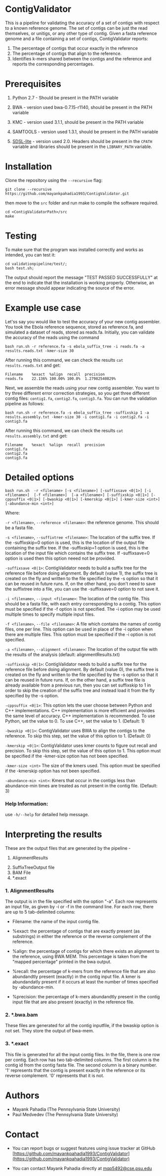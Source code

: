 # ContigValidator


This is a pipeline for validating the accuracy of a set of contigs with respect to a known reference genome. 
The set of contigs can be just the read themselves, or unitigs, or any other type of contig.
Given a fasta reference genome and a file containing a set of contigs, ContigValidator reports:

1. The percentage of contigs that occur exactly in the reference
2. The percentage of contigs that align to the reference.
3. Identifies k-mers shared between the contigs and the reference and reports the corresponding percentages.


<!-- This is a validation pipeline for checking the accuracy of an assembler. 

The inputs to the pipeline are fasta files. A fasta file for the reference genome and one or more fasta files for contigs/reads.

This pipeline does the following things - 

1. Uses simple exact matching to get the alignment percent of a read/contig with the reference
2. Uses BWA to find the alignment of read/contig with the reference
3. Compares the percentage of kmers common between the reads/contig and reference
--->



# Prerequisites

1. Python 2.7 - Should be present in the PATH variable
2. BWA - version used bwa-0.7.15-r1140, should be present in the PATH variable
3. KMC - version used 3.1.1, should be present in the PATH variable
4. SAMTOOLS - version used 1.3.1, should be present in the PATH variable

5. [SDSL-lite](https://github.com/simongog/sdsl-lite) - version used 2.0.  Headers should be present in the `CPATH` variable and libraries should be present in the `LIBRARY_PATH` variable.

# Installation

Clone the repository using the `--recursive` flag:
	
	git clone --recursive https://github.com/mayankpahadia1993/ContigValidator.git

then move to the `src` folder and run make to compile the software required.

    cd <ContigValidatorPath>/src
    make

# Testing

To make sure that the program was installed correctly and works as intended, you can test it:

	cd validationpipeline/test/;
	bash test.sh;

The output should report the message "TEST PASSED SUCCESSFULLY" at the end to indicate that the installation is working properly. Otherwise, an error message should appear indicating the source of the error. 


# Example use case

Let'ss say you would like to test the accuracy of your new contig assembler. 
You took the Ebola reference sequence, stored as reference.fa, and 
simulated a dataset of reads, stored as reads.fa. 
Initially, you can validate the accuracy of the reads using the command

	bash run.sh -r reference.fa -s ebola_suffix_tree -i reads.fa -a results.reads.txt -kmer-size 30 

After running this command, we can check the results `cat results.reads.txt` and get:
	
	Filename	%exact	%align	recall	precision
	reads.fa	22.136%	100.00%	100.0%	1.27982540829%

Next, we assemble the reads using your new contig assembler. 
You want to try three different error correction strategies, so you get three different contig files: 
`contig1.fa`, `contig2.fa`, `contig3.fa`.
You can run the validation pipeline as follows:
	
	bash run.sh -r reference.fa -s ebola_suffix_tree -suffixskip 1 -a results.assembly.txt -kmer-size 30 -i contig1.fa -i contig2.fa -i contig3.fa

After running this command, we can check the results ```cat results.assembly.txt``` and get:
	
	Filename	%exact	%align	recall	precision
	contig1.fa	
	contig2.fa	
	contig3.fa	
	


# Detailed options


`bash run.sh  -r <filename> [-s <filename>] [-suffixsave <0|1>] [-i <filename>]  [-f <filename>]  [-a <filename>] [-suffixskip <0|1>] [-cppsuffix <0|1>] [-bwaskip <0|1>] [-kmerskip <0|1>] [-kmer-size <int>] [-abundance-min <int>]`


Where: 

`-r <filename>`, `--reference <filename>`: the reference genome. This should be a fasta file.


`-s <filename>`, `--suffixtree <filename>`: The location of the suffix tree. If the -suffixskip=0 option is used, this is the location of the output file containing the suffix tree. If the -suffixskip=1 option is used, this is the location of the input file which contains the suffix tree. If -suffixsave=0 option is used then this option neeed not be provided.


`-suffixsave <0|1>`: ContigValidator needs to build a suffix tree for the reference file before doing alignment. By default (value 1), the suffix tree is created on the fly and written to the file specified by the -s option so that it can be reused in future runs. If, on the other hand, you don't need to save the suffixtree into a file, you can use the -suffixsave=0 option to not save it. 


`-i <filename>`, `--input <filename>`: The location of the contig file. This should be a fasta file, with each entry corresponding to a contig. This option must be specified if the -f option is not specified. The -i option may be used multiple times to specify multiple input files.


`-f <filename>`, `--file <filename>`: A file which contains the names of contig files, one per line. This option can be used in place of the -i option when there are multiple files. This option must be specified if the -i option is not specified.


`-a <filename>`, `--alignment <filename>`: The location of the output file with the results of the analysis (default: alignmentResults.txt)


`-suffixskip <0|1>`: ContigValidator needs to build a suffix tree for the reference file before doing alignment. By default (value 0), the suffix tree is created on the fly and written to the file specified by the -s option so that it can be reused in future runs. If, on the other hand, a suffix tree file is already available from a previous run, then you can set suffixskip to 1 in order to skip the creation of the suffix tree and instead load it from the fly specified by the -s option.

`-cppsuffix <0|1>`: This option lets the user choose between Python and C++ implementations. C++ implementation is more efficient and provides the same level of accuracy. C++ implementation is recommended. To use Python, set the value to 0. To use C++, set the value to 1. (Default: 1)


`-bwaskip <0|1>`: ContigValidator uses BWA to align the contigs to the reference. To skip this step, set the value of this option to 1.  (Default: 0)



`-kmerskip <0|1>`: ContigValidator uses kmer counts to figure out recall and precision. To skip this step, set the value of this option to 1. This option must be specified if the -kmer-size option has not been specified.


`-kmer-size <int>` The size of the kmers used. This option must be specified if the -kmerskip option has not been specified. 


`-abundance-min <int>`: Kmers that occur in the contigs less than abundance-min times are treated as not present in the contig file.  (Default: 3) 


### Help Information:

use `-h/--help` for detailed help message.


# Interpreting the results

These are the output files that are generated by the pipeline - 

1. AlignmentResults
<!-- 2. *.commonKmers12 -->
<!-- 3. *.commonKmers21 -->
2. SuffixTreeOutput file
3. BAM File
4. *.exact


### 1. AlignmentResults 

The output is in the file specified with the option "-a". Each row represents an input file, as given by -i or -f in the command line. For each row, there are up to 5 tab-delimited columns:


- Filename: the name of the input contig file.


- %exact: the percentage of contigs that are exactly present (as substrings) in either the reference or the reverse complement of the reference.


- %align: the percentage of contigs for which there exists an alignment to the reference, using BWA MEM. This percentage is taken from the "mapped percentage" printed in the bwa output.


- %recall: the percentage of k-mers from the reference file that are also abundandtly present (exactly) in the contig input file. A kmer is abundandatly present if it occurs at least the number of times specified by -abundance-min. 


- %precision: the percentage of k-mers abundandtly present in the contig input file that are also present (exactly) in the reference file.




<!-- ### 2. *.commonKmers12  -->
<!-- These files are generated for all the contig input files. In this file, there is one row per abundant kmer from the contig input file. Every row contains two tab-delimited columns. The first column is the kmer and the second column is a binary number. '1' represents the kmer is present in the reference file and '0' represents it is not. -->


<!-- ### 3. *.commonKmers21 -->
<!-- These files are generated for all the contig input files. In this file, there is one row per kmer from the reference file. Every row contains two tab-delimited columns. The first column is the kmer and the second column is a binary number. '1' represents the kmer is abundantly present in the contig input file and '0' represents it is not.  -->


### 2. *.bwa.bam
These files are generated for all the contig inputfile, if the bwaskip option is not set. They store the output of bwa-mem.

### 3. *.exact

This file is generated for all the input contig files. In the file, there is one row per contig. Each row has two tab-delimited columns. The first column is the contig id from the contig fasta file. The second column is a binary number. '1' represents that the contig is present exactly in the reference or its reverse complement. '0' represents that it is not. 


# Authors
- Mayank Pahadia (The Pennsylvania State University)
- Paul Medvedev (The Pennsylvania State University)


# Contact

- You  can report bugs or suggest features using issue tracker at GitHub [https://github.com/mayankpahadia1993/ContigValidator](https://github.com/mayankpahadia1993/ContigValidator)

- You can contact Mayank Pahadia directly at mqp5492@cse.psu.edu


